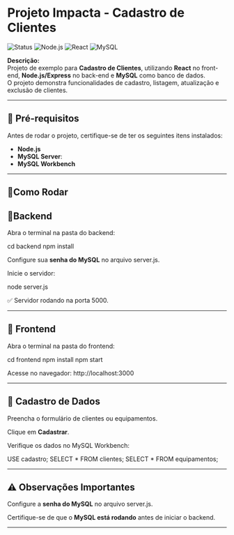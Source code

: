 #  Projeto Impacta - Cadastro de Clientes

![Status](https://img.shields.io/badge/status-em%20desenvolvimento-yellow)
![Node.js](https://img.shields.io/badge/Back--end-Node.js-brightgreen)
![React](https://img.shields.io/badge/Front--end-React-blue)
![MySQL](https://img.shields.io/badge/Banco-MySQL-orange)

**Descrição:**  
Projeto de exemplo para **Cadastro de Clientes**, utilizando **React** no front-end, **Node.js/Express** no back-end e **MySQL** como banco de dados.  
O projeto demonstra funcionalidades de cadastro, listagem, atualização e exclusão de clientes.

---

## 🔧 Pré-requisitos

Antes de rodar o projeto, certifique-se de ter os seguintes itens instalados:

- **Node.js**
- **MySQL Server**: 
- **MySQL Workbench**
---

## 🚀Como Rodar

## 🔹Backend

Abra o terminal na pasta do backend:

cd backend
npm install


Configure sua  **senha do MySQL**  no arquivo server.js.

Inicie o servidor:

node server.js


✅ Servidor rodando na porta 5000.

---

## 🔹 Frontend

Abra o terminal na pasta do frontend:

cd frontend
npm install
npm start


Acesse no navegador: http://localhost:3000

---

## 📝 Cadastro de Dados

Preencha o formulário de clientes ou equipamentos.

Clique em  **Cadastrar**.

Verifique os dados no MySQL Workbench:

USE cadastro;
SELECT * FROM clientes;
SELECT * FROM equipamentos;

---

## ⚠️ Observações Importantes

Configure a **senha do MySQL** no arquivo server.js.

Certifique-se de que o **MySQL está rodando** antes de iniciar o backend.

---

